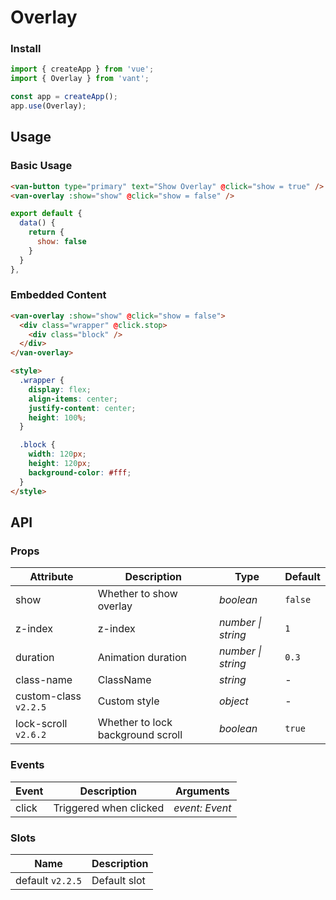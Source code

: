 # Overlay

### Install

```js
import { createApp } from 'vue';
import { Overlay } from 'vant';

const app = createApp();
app.use(Overlay);
```

## Usage

### Basic Usage

```html
<van-button type="primary" text="Show Overlay" @click="show = true" />
<van-overlay :show="show" @click="show = false" />
```

```js
export default {
  data() {
    return {
      show: false
    }
  }
},
```

### Embedded Content

```html
<van-overlay :show="show" @click="show = false">
  <div class="wrapper" @click.stop>
    <div class="block" />
  </div>
</van-overlay>

<style>
  .wrapper {
    display: flex;
    align-items: center;
    justify-content: center;
    height: 100%;
  }

  .block {
    width: 120px;
    height: 120px;
    background-color: #fff;
  }
</style>
```

## API

### Props

| Attribute | Description | Type | Default |
| --- | --- | --- | --- |
| show | Whether to show overlay | _boolean_ | `false` |
| z-index | z-index | _number \| string_ | `1` |
| duration | Animation duration | _number \| string_ | `0.3` |
| class-name | ClassName | _string_ | - |
| custom-class `v2.2.5` | Custom style | _object_ | - |
| lock-scroll `v2.6.2` | Whether to lock background scroll | _boolean_ | `true` |

### Events

| Event | Description            | Arguments      |
| ----- | ---------------------- | -------------- |
| click | Triggered when clicked | _event: Event_ |

### Slots

| Name             | Description  |
| ---------------- | ------------ |
| default `v2.2.5` | Default slot |
